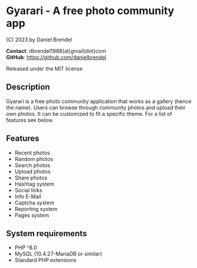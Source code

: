# Gyarari - A free photo community app

(C) 2023 by Daniel Brendel

**Contact**: dbrendel1988(at)gmail(dot)com\
**GitHub**: https://github.com/danielbrendel

Released under the MIT license

## Description
Gyarari is a free photo community application that works as a gallery (hence the name).
Users can browse through community photos and upload their own photos. It can be customized
to fit a specific theme. For a list of features see below.

## Features
- Recent photos
- Random photos
- Search photos
- Upload photos
- Share photos
- Hashtag system
- Social links
- Info E-Mail
- Captcha system
- Reporting system
- Pages system

## System requirements
- PHP ^8.0
- MySQL (10.4.27-MariaDB or similar)
- Standard PHP extensions